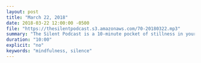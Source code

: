 ```yaml
---
layout: post
title: "March 22, 2018"
date: 2018-03-22 12:00:00 -0500
file: "https://thesilentpodcast.s3.amazonaws.com/70-20180322.mp3"
summary: "The Silent Podcast is a 10-minute pocket of stillness in your day. Listen to it at a set time every day, in the middle of a busy commute, or when you simply need a break from all of the hustle and bustle of distraction around you."
duration: "10:00"
explicit: "no"
keywords: "mindfulness, silence"
---
```

